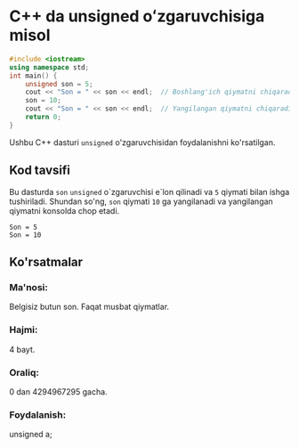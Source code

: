 # C++ da unsigned oʻzgaruvchisiga misol
```cpp
#include <iostream>
using namespace std;
int main() {
    unsigned son = 5;
    cout << "Son = " << son << endl;  // Boshlang'ich qiymatni chiqaradi
    son = 10;
    cout << "Son = " << son << endl;  // Yangilangan qiymatni chiqaradi
    return 0;
}
```
Ushbu C++ dasturi `unsigned` o'zgaruvchisidan foydalanishni ko'rsatilgan.
## Kod tavsifi
Bu dasturda `son` `unsigned` o\`zgaruvchisi e\`lon qilinadi va `5` qiymati bilan ishga tushiriladi.
Shundan so'ng, `son` qiymati `10` ga yangilanadi va yangilangan qiymatni konsolda chop etadi.
```console
Son = 5
Son = 10
```
## Ko'rsatmalar
### Ma'nosi:
Belgisiz butun son. Faqat musbat qiymatlar.
### Hajmi:
4 bayt.
### Oraliq:
0 dan 4294967295 gacha.
### Foydalanish:
unsigned a;
